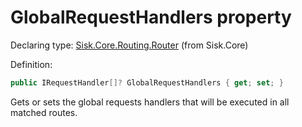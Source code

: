 <!--

Copyrights 2023 Sisk Framework - CypherPotato
Published under MIT license

!!! DO NOT EDIT THIS FILE !!!
This file was generated by a tool in the Sisk package. To edit the information in this documentation,
edit the XML documentation present in the Sisk source code.

-->


# GlobalRequestHandlers property

Declaring type: [Sisk.Core.Routing.Router](/spec/Sisk.Core.Routing.Router.md) (from Sisk.Core)


Definition:

```cs
public IRequestHandler[]? GlobalRequestHandlers { get; set; }
```

Gets or sets the global requests handlers that will be executed in all matched routes.

